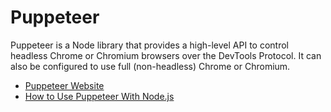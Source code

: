 # Puppeteer

Puppeteer is a Node library that provides a high-level API to control headless Chrome or Chromium browsers over the DevTools Protocol. It can also be configured to use full (non-headless) Chrome or Chromium.

- [Puppeteer Website](https://pptr.dev/)
- [How to Use Puppeteer With Node.js](https://www.freecodecamp.org/news/how-to-use-puppeteer-with-nodejs/)